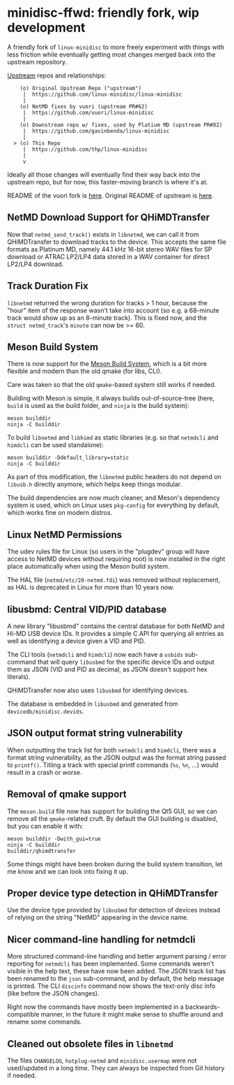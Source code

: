 # minidisc-ffwd: friendly fork, wip development

A friendly fork of `linux-minidisc` to more freely experiment
with things with less friction while eventually getting most
changes merged back into the upstream repository.

[Upstream](https://en.wikipedia.org/wiki/Upstream_(software_development)) repos and relationships:

```
    (o) Original Upstream Repo ("upstream")
     |  https://github.com/linux-minidisc/linux-minidisc
     |
    (o) NetMD fixes by vuori (upstream PR#62)
     |  https://github.com/vuori/linux-minidisc
     |
    (o) Downstream repo w/ fixes, used by Platium MD (upstream PR#82)
     |  https://github.com/gavinbenda/linux-minidisc
     |
  > (o) This Repo
     |  https://github.com/thp/linux-minidisc
     |
     v
```

Ideally all those changes will eventually find their way back into the
upstream repo, but for now, this faster-moving branch is where it's at.

README of the vuori fork is [here](README.vuori).
Original README of upstream is [here](README).


## NetMD Download Support for QHiMDTransfer

Now that `netmd_send_track()` exists in `libnetmd`, we can call it from
QHiMDTransfer to download tracks to the device. This accepts the same
file formats as Platinum MD, namely 44.1 kHz 16-bit stereo WAV files for
SP download or ATRAC LP2/LP4 data stored in a WAV container for direct
LP2/LP4 download.


## Track Duration Fix

`libnetmd` returned the wrong duration for tracks > 1 hour, because the
"hour" item of the response wasn't take into account (so e.g. a 68-minute
track would show up as an 8-minute track). This is fixed now, and the
`struct netmd_track`'s `minute` can now be >= 60.


## Meson Build System

There is now support for the [Meson Build System](https://mesonbuild.com/),
which is a bit more flexible and modern than the old qmake (for libs, CLI).

Care was taken so that the old `qmake`-based system still works if needed.

Building with Meson is simple, it always builds out-of-source-tree (here,
`build` is used as the build folder, and `ninja` is the build system):

```
meson builddir
ninja -C builddir
```

To build `libnetmd` and `libhimd` as static libraries (e.g. so that
`netmdcli` and `himdcli` can be used standalone):

```
meson builddir -Ddefault_library=static
ninja -C builddir
```

As part of this modification, the `libnetmd` public headers do not depend
on `libusb.h` directly anymore, which helps keep things modular.

The build dependencies are now much cleaner, and Meson's dependency system
is used, which on Linux uses `pkg-config` for everything by default, which
works fine on modern distros.


## Linux NetMD Permissions

The udev rules file for Linux (so users in the "plugdev" group will have
access to NetMD devices without requiring root) is now installed in the
right place automatically when using the Meson build system.

The HAL file (`netmd/etc/20-netmd.fdi`) was removed without replacement,
as HAL is deprecated in Linux for more than 10 years now.


## libusbmd: Central VID/PID database

A new library "libusbmd" contains the central database for both NetMD and
Hi-MD USB device IDs. It provides a simple C API for querying all entries
as well as identifying a device given a VID and PID.

The CLI tools (`netmdcli` and `himdcli`) now each have a `usbids` sub-command
that will query `libusbmd` for the specific device IDs and output them as
JSON (VID and PID as decimal, as JSON doesn't support hex literals).

QHiMDTransfer now also uses `libusbmd` for identifying devices.

The database is embedded in `libusbmd` and generated from `devicedb/minidisc.devids`.


## JSON output format string vulnerability

When outputting the track list for both `netmdcli` and `himdcli`, there was
a format string vulnerability, as the JSON output was the format string passed
to `printf()`. Titling a track with special printf commands (`%s`, `%n`, ...)
would result in a crash or worse.


## Removal of qmake support

The `meson.build` file now has support for building the Qt5 GUI, so we can remove
all the `qmake`-related cruft. By default the GUI building is disabled, but you
can enable it with:

```
meson builddir -Dwith_gui=true
ninja -C builddir
builddir/qhimdtransfer
```

Some things might have been broken during the build system transition, let me know
and we can look into fixing it up.


## Proper device type detection in QHiMDTransfer

Use the device type provided by `libusbmd` for detection of devices instead of
relying on the string "NetMD" appearing in the device name.


## Nicer command-line handling for netmdcli

More structured command-line handling and better argument parsing / error reporting
for `netmdcli` has been implemented. Some commands weren't visible in the help text,
these have now been added. The JSON track list has been renamed to the `json`
sub-command, and by default, the help message is printed. The CLI `discinfo` command
now shows the text-only disc info (like before the JSON changes).

Right now the commands have mostly been implemented in a backwards-compatible manner,
in the future it might make sense to shuffle around and rename some commands.


## Cleaned out obsolete files in `libnetmd`

The files `CHANGELOG`, `hotplug-netmd` and `minidisc.usermap` were not used/updated
in a long time. They can always be inspected from Git history if needed.
